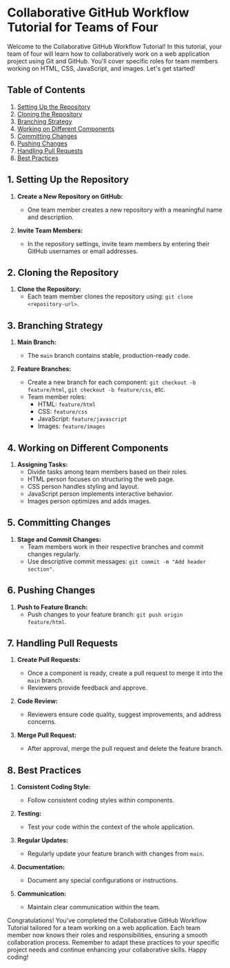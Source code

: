 # Collaborative GitHub Workflow Tutorial for Teams of Four

Welcome to the Collaborative GitHub Workflow Tutorial! In this tutorial, your team of four will learn how to collaboratively work on a web application project using Git and GitHub. You'll cover specific roles for team members working on HTML, CSS, JavaScript, and images. Let's get started!

## Table of Contents
1. [Setting Up the Repository](#setting-up-the-repository)
2. [Cloning the Repository](#cloning-the-repository)
3. [Branching Strategy](#branching-strategy)
4. [Working on Different Components](#working-on-different-components)
5. [Committing Changes](#committing-changes)
6. [Pushing Changes](#pushing-changes)
7. [Handling Pull Requests](#handling-pull-requests)
8. [Best Practices](#best-practices)

## 1. Setting Up the Repository

1. **Create a New Repository on GitHub:**
   - One team member creates a new repository with a meaningful name and description.

2. **Invite Team Members:**
   - In the repository settings, invite team members by entering their GitHub usernames or email addresses.

## 2. Cloning the Repository

1. **Clone the Repository:**
   - Each team member clones the repository using: `git clone <repository-url>`.

## 3. Branching Strategy

1. **Main Branch:**
   - The `main` branch contains stable, production-ready code.

2. **Feature Branches:**
   - Create a new branch for each component: `git checkout -b feature/html`, `git checkout -b feature/css`, etc.
   - Team member roles:
     - HTML: `feature/html`
     - CSS: `feature/css`
     - JavaScript: `feature/javascript`
     - Images: `feature/images`

## 4. Working on Different Components

1. **Assigning Tasks:**
   - Divide tasks among team members based on their roles.
   - HTML person focuses on structuring the web page.
   - CSS person handles styling and layout.
   - JavaScript person implements interactive behavior.
   - Images person optimizes and adds images.

## 5. Committing Changes

1. **Stage and Commit Changes:**
   - Team members work in their respective branches and commit changes regularly.
   - Use descriptive commit messages: `git commit -m "Add header section"`.

## 6. Pushing Changes

1. **Push to Feature Branch:**
   - Push changes to your feature branch: `git push origin feature/html`.

## 7. Handling Pull Requests

1. **Create Pull Requests:**
   - Once a component is ready, create a pull request to merge it into the `main` branch.
   - Reviewers provide feedback and approve.

2. **Code Review:**
   - Reviewers ensure code quality, suggest improvements, and address concerns.

3. **Merge Pull Request:**
   - After approval, merge the pull request and delete the feature branch.

## 8. Best Practices

1. **Consistent Coding Style:**
   - Follow consistent coding styles within components.

2. **Testing:**
   - Test your code within the context of the whole application.

3. **Regular Updates:**
   - Regularly update your feature branch with changes from `main`.

4. **Documentation:**
   - Document any special configurations or instructions.

5. **Communication:**
   - Maintain clear communication within the team.

Congratulations! You've completed the Collaborative GitHub Workflow Tutorial tailored for a team working on a web application. Each team member now knows their roles and responsibilities, ensuring a smooth collaboration process. Remember to adapt these practices to your specific project needs and continue enhancing your collaborative skills. Happy coding!
